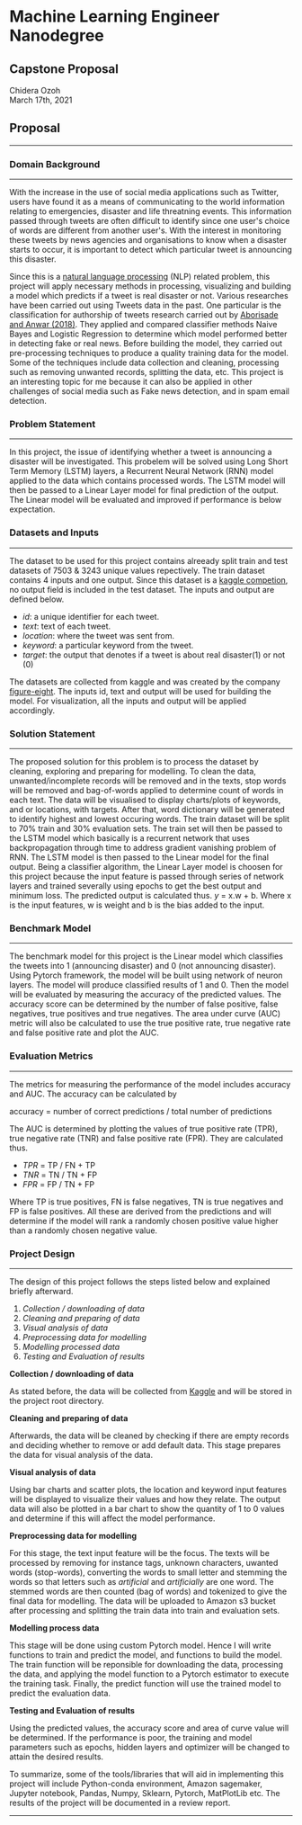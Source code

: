 # Machine Learning Engineer Nanodegree
## Capstone Proposal
Chidera Ozoh  
March 17th, 2021

## Proposal
------------------

### Domain Background
----------------

With the increase in the use of social media applications such as Twitter, users have found it as a means of communicating to the world information relating to emergencies, disaster and life threatning events. This information passed through tweets are often difficult to identify since one user's choice of words are different from another user's. With the interest in monitoring these tweets by news agencies and organisations to know when a disaster starts to occur, it is important to detect which particular tweet is announcing this disaster.

Since this is a [natural language processing](https://en.wikipedia.org/wiki/Natural_language_processing) (NLP) related problem, this project will apply necessary methods in processing, visualizing and building a model which predicts if a tweet is real disaster or not. Various researches have been carried out using Tweets data in the past. One particular is the classification for authorship of tweets research carried out by [Aborisade and Anwar (2018)](https://ieeexplore.ieee.org/document/8424720). They applied and compared classifier methods Naive Bayes and Logistic Regression to determine which model performed better in detecting fake or real news. Before building the model, they carried out pre-processing techniques to produce a quality training data for the model. Some of the techniques include data collection and cleaning, processing such as removing unwanted records, splitting the data, etc. This project is an interesting topic for me because it can also be applied in other challenges of social media such as Fake news detection, and in spam email detection.      
  

### Problem Statement
--------------------

In this project, the issue of identifying whether a tweet is announcing a disaster will be investigated. This probelem will be solved using Long Short Term Memory (LSTM) layers, a  Recurrent Neural Network (RNN) model applied to the data which contains processed words. The LSTM model will then be passed to a Linear Layer model for final prediction of the output. The Linear model will be evaluated and improved if performance is below expectation. 

### Datasets and Inputs
------------------------

The dataset to be used for this project contains alreeady split train and test datasets of 7503 & 3243 unique values repectively. The train dataset contains 4 inputs and one output. Since this dataset is a [kaggle competion](https://www.kaggle.com/c/nlp-getting-started/data), no output field is included in the test dataset. The inputs and output are defined below.

* _id_: a unique identifier for each tweet.
* _text_: text of each tweet.
* _location_: where the tweet was sent from.
* _keyword_: a particular keyword from the tweet.
* _target_: the output that denotes if a tweet is about real disaster(1) or not (0)

The datasets are collected from kaggle and was created by the company [figure-eight](https://www.figure-eight.com/data-for-everyone/). The inputs id, text and output will be used for building the model. For visualization, all the inputs and output will be applied accordingly.  

### Solution Statement
----------------------

The proposed solution for this problem is to process the dataset by cleaning, exploring and preparing for modelling. To clean the data, unwanted/incomplete records will be removed and in the texts, stop words will be removed and bag-of-words applied to determine count of words in each text. The data will be visualised to display charts/plots of keywords, and or locations, with targets.  After that, word dictionary will be generated to identify highest and lowest occuring words. The train dataset will be split to 70% train and 30% evaluation sets. The train set will then be passed to the LSTM model which basically is a recurrent network that uses backpropagation through time to address gradient vanishing problem of RNN. The LSTM model is then passed to the Linear model for the final output. Being a classifier algorithm, the Linear Layer model is choosen for this project because the input feature is passed through series of network layers and trained severally using epochs to get the best output and minimum loss. The predicted output is calculated thus. _y_ = x.w + b. Where x is the input features, w is weight and b is the bias added to the input.


### Benchmark Model
-------------------------

The benchmark model for this project is the Linear model which classifies the tweets into 1 (announcing disaster) and 0 (not announcing disaster). Using Pytorch framework, the model will be built using network of neuron layers.  The model will produce classified results of 1 and 0. Then the model will be evaluated by measuring the accuracy of the predicted values. The accuracy score can be determined by the number of false positive, false negatives, true positives and true negatives. The area under curve (AUC) metric will also be calculated to use the true positive rate, true negative rate and false positive rate and plot the AUC.   


### Evaluation Metrics
---------------------------

The metrics for measuring the performance of the model includes accuracy and AUC. 
The accuracy can be calculated by

  accuracy = number of correct predictions / total number of predictions

The AUC is determined by plotting the values of true positive rate (TPR), true negative rate (TNR) and false positive rate (FPR). They are calculated thus.

* _TPR_ = TP / FN + TP
* _TNR_ = TN / TN + FP
* _FPR_ = FP / TN + FP

Where TP is true positives, FN is false negatives, TN is true negatives and FP is false positives. 
All these are derived from the predictions and will determine if the model will rank a randomly chosen positive value higher than a randomly chosen negative value.  

### Project Design
---------------------

The design of this project follows the steps listed below and explained briefly afterward.

1. _Collection / downloading of data_
2. _Cleaning and preparing of data_
3. _Visual analysis of data_
4. _Preprocessing data for modelling_
5. _Modelling processed data_
6. _Testing and Evaluation of results_


**Collection / downloading of data**

As stated before, the data will be collected from [Kaggle](https://www.kaggle.com/c/nlp-getting-started/data) and will be stored in the project root directory. 

**Cleaning and preparing of data**

Afterwards, the data will be cleaned by checking if there are empty records and deciding whether to remove or add default data. This stage prepares the data for visual analysis of the data.

**Visual analysis of data**

Using bar charts and scatter plots, the location and keyword input features will be displayed to visualize their values and how they relate. The output data will also be plotted in a bar chart to show the quantity of 1 to 0 values and determine if this will affect the model performance.

**Preprocessing data for modelling**

For this stage, the text input feature will be the focus. The texts will be processed by removing for instance tags, unknown characters,  uwanted words (stop-words), converting the words to small letter and stemming the words so that letters such as _artificial_ and _artificially_ are one word. The stemmed words are then counted (bag of words) and tokenized to give the final data for modelling. The data will be uploaded to Amazon s3 bucket after processing and splitting the train data into train and evaluation sets.    

**Modelling process data**

This stage will be done using custom Pytorch model. Hence I will write functions to train and predict 
the model, and functions to build the model. The train function will be reponsible for downloading the data, processing the data, and applying the model function to a Pytorch estimator to execute the training task. Finally, the predict function will use the trained model to predict the evaluation data.

**Testing and Evaluation of results**

Using the predicted values, the accuracy score and area of curve value will be determined. If the performance is poor, the training and model parameters such as epochs, hidden layers and optimizer will be changed to attain the desired results. 

To summarize, some of the tools/libraries that will aid in implementing this project will include Python-conda environment, Amazon sagemaker, Jupyter notebook, Pandas, Numpy, Sklearn, Pytorch, MatPlotLib etc. The results of the project will be documented in a review report.  

-----------
